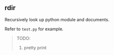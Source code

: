 ## rdir

Recursively look up python module and documents.

Refer to `test.py` for example.


> TODO:
> 1. pretty print

